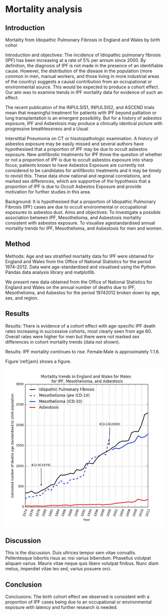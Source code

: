 # Mortality analysis

## Introduction

Mortality from Idiopathic Pulmonary Fibrosis in England and Wales by birth cohor

Introduction and objectives: The incidence of Idiopathic pulmonary fibrosis (IPF) has been increasing at a rate of 5% per annum since 2000.  By definition, the diagnosis of IPF is not made in the presence of an identifiable cause. However, the distribution of the disease in the population (more common in men, manual workers, and those living in more industrial areas of the country) suggests a causal contribution from an occupational or environmental source. This would be expected to produce a cohort effect.  Our aim was to examine trends in IPF mortality data for evidence of such an effect.

The recent publication of the INPULSIS­1, INPULSIS­2, and ASCEND trials mean that meaningful
treatment for patients with IPF beyond palliation or lung transplantation is an emergent possibility.
But for a history of asbestos exposure, IPF and Asbestosis may produce a clinically identical picture with progressive breathlessness and a Usual

Interstitial Pneumonia on CT or hisotopathologic examination. A history of asbestos exposure may be easily missed and several authors have hypothesised
that a proportion of IPF may be due to occult asbestos exposure.
New antifibrotic treatments for IPF throw the question of whether or not a proportion of IPF is due to occult asbestos exposure into sharp focus; patients
known to have Asbestos Exposure are currently not considered to be candidates for antifibrotic treatments and it may be timely to revisit this.
 These data show national and regional correlations, and marked sex differences,
which are supportive of the hypothesis that a proportion of IPF is due to Occult Asbestos Exposure and provide motivation for further studies in this area.

Background: It is hypothesised that a proportion of Idiopathic Pulmonary Fibrosis (IPF) cases are due to occult environmental or occupational
exposures to asbestos dust. 
Aims and objectives: To investigate a possible association between IPF, Mesothelioma, and Asbestosis mortality consistent with asbestos exposure. To
visualise age­standardised annual mortality trends for IPF, Mesothelioma, and Asbestosis for men and women.


## Method

Methods: Age and sex stratified mortality data for IPF were obtained for England and Wales from the Office of National Statistics for the period 1974–2012. Data were age-standardised and visualised using the Python Pandas data analysis library and matplotlib.

We present new data obtained from the Office of National Statistics for England and Wales on the annual number of deaths due to IPF, Mesothelioma, and
Asbestos for the period 1974­2012 broken down by age, sex, and region.

## Results
Results: There is evidence of a cohort effect with age-specific IPF death rates increasing in successive cohorts, most clearly seen from age 60. Overall rates were higher for men but there were not marked sex differences in cohort mortality trends (data not shown).

Results: IPF mortality continues to rise. Female:Male is approximately 1:1.6. 

Figure \ref{jam} shows a figure.

![IPF, mesothelioma, and asbestosis mortality trends \label{jam}](https://github.com/drcjar/pypf/blob/master/fig/IPF%20mortality%20trends%20in%20England%20and%20Wales%20for%20Males%20for%20IPF,%20Mesothelioma,%20and%20Asbestosis.jpg?raw=true)

## Discussion

This is the discussion. Duis ultrices tempor sem vitae convallis. Pellentesque lobortis risus ac nisi varius bibendum. Phasellus volutpat aliquam varius. Mauris vitae neque quis libero volutpat finibus. Nunc diam metus, imperdiet vitae leo sed, varius posuere orci.

## Conclusion
Conclusions: The birth cohort effect we observed is consistent with a proportion of IPF cases being due to an occupational or environmental exposure with latency and further research is needed. 


